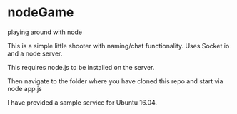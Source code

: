 # nodeGame
playing around with node



This is a simple little shooter with naming/chat functionality. Uses Socket.io and a node server.

This requires node.js to be installed on the server.

Then navigate to the folder where you have cloned this repo and start via node app.js


I have provided a sample service for Ubuntu 16.04.

